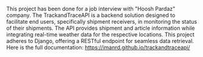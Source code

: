 This project has been done for a job interview with "Hoosh Pardaz" company.
The TrackandTraceAPI is a backend solution designed to facilitate end users, specifically shipment receivers, in monitoring the status of their shipments. The API provides shipment and article information while integrating real-time weather data for the respective locations. This project adheres to Django, offering a RESTful endpoint for seamless data retrieval.
Here is the full documentation: https://imanrd.github.io/trackandtraceapi/
